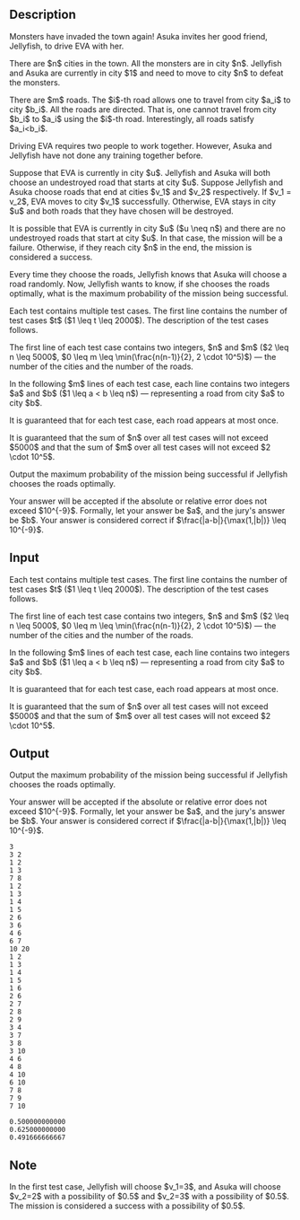 ## Description

<div><p>Monsters have invaded the town again! Asuka invites her good friend, Jellyfish, to drive EVA with her.</p><p>There are $n$ cities in the town. All the monsters are in city $n$. Jellyfish and Asuka are currently in city $1$ and need to move to city $n$ to defeat the monsters.</p><p>There are $m$ roads. The $i$-th road allows one to travel from city $a_i$ to city $b_i$. All the roads are <span class="tex-font-style-bf">directed</span>. That is, one cannot travel from city $b_i$ to $a_i$ using the $i$-th road. Interestingly, all roads satisfy $a_i&lt;b_i$.</p><p>Driving EVA requires two people to work together. However, Asuka and Jellyfish have not done any training together before.</p><p>Suppose that EVA is currently in city $u$. Jellyfish and Asuka will both choose an undestroyed road that starts at city $u$. Suppose Jellyfish and Asuka choose roads that end at cities $v_1$ and $v_2$ respectively. If $v_1 = v_2$, EVA moves to city $v_1$ successfully. Otherwise, EVA stays in city $u$ and both roads that they have chosen will be destroyed.</p><p>It is possible that EVA is currently in city $u$ ($u \neq n$) and there are no undestroyed roads that start at city $u$. In that case, the mission will be a failure. Otherwise, if they reach city $n$ in the end, the mission is considered a success.</p><p>Every time they choose the roads, Jellyfish knows that Asuka will choose a road randomly. Now, Jellyfish wants to know, if she chooses the roads optimally, what is the maximum probability of the mission being successful.</p></div><div class="input-specification"><p>Each test contains multiple test cases. The first line contains the number of test cases $t$ ($1 \leq t \leq 2000$). The description of the test cases follows.</p><p>The first line of each test case contains two integers, $n$ and $m$ ($2 \leq n \leq 5000$, $0 \leq m \leq \min(\frac{n(n-1)}{2}, 2 \cdot 10^5)$)&nbsp;— the number of the cities and the number of the roads.</p><p>In the following $m$ lines of each test case, each line contains two integers $a$ and $b$ ($1 \leq a &lt; b \leq n$)&nbsp;— representing a road from city $a$ to city $b$.</p><p>It is guaranteed that for each test case, each road appears at most once.</p><p>It is guaranteed that the sum of $n$ over all test cases will not exceed $5000$ and that the sum of $m$ over all test cases will not exceed $2 \cdot 10^5$.</p></div><div class="output-specification"><p>Output the maximum probability of the mission being successful if Jellyfish chooses the roads optimally.</p><p>Your answer will be accepted if the absolute or relative error does not exceed $10^{-9}$. Formally, let your answer be $a$, and the jury's answer be $b$. Your answer is considered correct if $\frac{|a-b|}{\max(1,|b|)} \leq 10^{-9}$.</p></div>

## Input

<p>Each test contains multiple test cases. The first line contains the number of test cases $t$ ($1 \leq t \leq 2000$). The description of the test cases follows.</p><p>The first line of each test case contains two integers, $n$ and $m$ ($2 \leq n \leq 5000$, $0 \leq m \leq \min(\frac{n(n-1)}{2}, 2 \cdot 10^5)$)&nbsp;— the number of the cities and the number of the roads.</p><p>In the following $m$ lines of each test case, each line contains two integers $a$ and $b$ ($1 \leq a &lt; b \leq n$)&nbsp;— representing a road from city $a$ to city $b$.</p><p>It is guaranteed that for each test case, each road appears at most once.</p><p>It is guaranteed that the sum of $n$ over all test cases will not exceed $5000$ and that the sum of $m$ over all test cases will not exceed $2 \cdot 10^5$.</p>

## Output

<p>Output the maximum probability of the mission being successful if Jellyfish chooses the roads optimally.</p><p>Your answer will be accepted if the absolute or relative error does not exceed $10^{-9}$. Formally, let your answer be $a$, and the jury's answer be $b$. Your answer is considered correct if $\frac{|a-b|}{\max(1,|b|)} \leq 10^{-9}$.</p>





```input1|2,3,4,14,15,16,17,18,19,20,21,22,23,24,25,26,27,28,29,30,31,32,33,34
3
3 2
1 2
1 3
7 8
1 2
1 3
1 4
1 5
2 6
3 6
4 6
6 7
10 20
1 2
1 3
1 4
1 5
1 6
2 6
2 7
2 8
2 9
3 4
3 7
3 8
3 10
4 6
4 8
4 10
6 10
7 8
7 9
7 10
```




```output1
0.500000000000
0.625000000000
0.491666666667
```



## Note

<p>In the first test case, Jellyfish will choose $v_1=3$, and Asuka will choose $v_2=2$ with a possibility of $0.5$ and $v_2=3$ with a possibility of $0.5$. The mission is considered a success with a possibility of $0.5$.</p>
